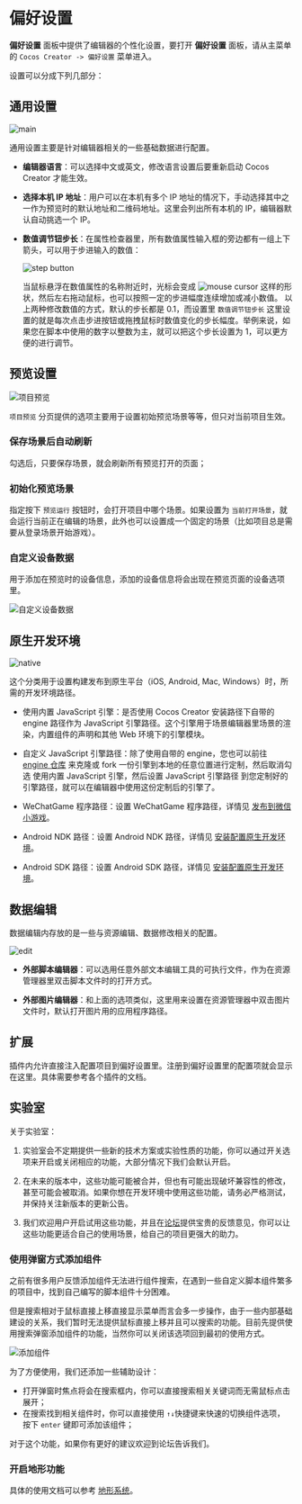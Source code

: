 # 偏好设置

**偏好设置** 面板中提供了编辑器的个性化设置，要打开 **偏好设置** 面板，请从主菜单的 `Cocos Creator -> 偏好设置` 菜单进入。

设置可以分成下列几部分：

## 通用设置

![main](index/main.jpg)

通用设置主要是针对编辑器相关的一些基础数据进行配置。

-   **编辑器语言**：可以选择中文或英文，修改语言设置后要重新启动 Cocos Creator 才能生效。

-   **选择本机 IP 地址**：用户可以在本机有多个 IP 地址的情况下，手动选择其中之一作为预览时的默认地址和二维码地址。这里会列出所有本机的 IP，编辑器默认自动挑选一个 IP。

-   **数值调节钮步长**：在属性检查器里，所有数值属性输入框的旁边都有一组上下箭头，可以用于步进输入的数值：

    ![step button](https://docs.cocos.com/creator/manual/zh/getting-started/basics/editor-panels/preferences/step-button.png)

    当鼠标悬浮在数值属性的名称附近时，光标会变成 ![mouse cursor](https://docs.cocos.com/creator/manual/zh/getting-started/basics/editor-panels/preferences/mouse-cursor.jpg) 这样的形状，然后左右拖动鼠标，也可以按照一定的步进幅度连续增加或减小数值。
    以上两种修改数值的方式，默认的步长都是 0.1，而设置里 `数值调节钮步长` 这里设置的就是每次点击步进按钮或拖拽鼠标时数值变化的步长幅度。举例来说，如果您在脚本中使用的数字以整数为主，就可以把这个步长设置为 1，可以更方便的进行调节。

## 预览设置

![项目预览](./index/preview.jpg)

`项目预览` 分页提供的选项主要用于设置初始预览场景等等，但只对当前项目生效。

### 保存场景后自动刷新

勾选后，只要保存场景，就会刷新所有预览打开的页面；

### 初始化预览场景

指定按下 `预览运行` 按钮时，会打开项目中哪个场景。如果设置为 `当前打开场景`，就会运行当前正在编辑的场景，此外也可以设置成一个固定的场景（比如项目总是需要从登录场景开始游戏）。

### 自定义设备数据

用于添加在预览时的设备信息，添加的设备信息将会出现在预览页面的设备选项里。

![自定义设备数据](./index/device.jpg)

## 原生开发环境

![native](./index/native.jpg)

这个分类用于设置构建发布到原生平台（iOS, Android, Mac, Windows）时，所需的开发环境路径。

-   使用内置 JavaScript 引擎：是否使用 Cocos Creator 安装路径下自带的 engine 路径作为 JavaScript 引擎路径。这个引擎用于场景编辑器里场景的渲染，内置组件的声明和其他 Web 环境下的引擎模块。

-   自定义 JavaScript 引擎路径：除了使用自带的 engine，您也可以前往 [engine 仓库](https://github.com/cocos-creator/engine) 来克隆或 fork 一份引擎到本地的任意位置进行定制，然后取消勾选 使用内置 JavaScript 引擎，然后设置 JavaScript 引擎路径 到您定制好的引擎路径，就可以在编辑器中使用这份定制后的引擎了。

-   WeChatGame 程序路径：设置 WeChatGame 程序路径，详情见 [发布到微信小游戏](../publish/publish-wechatgame.md)。

-   Android NDK 路径：设置 Android NDK 路径，详情见 [安装配置原生开发环境](../publish/setup-native-development.md)。

-   Android SDK 路径：设置 Android SDK 路径，详情见 [安装配置原生开发环境](../publish/setup-native-development.md)。

## 数据编辑

数据编辑内存放的是一些与资源编辑、数据修改相关的配置。

![edit](./index/edit.jpg)

-   **外部脚本编辑器**：可以选用任意外部文本编辑工具的可执行文件，作为在资源管理器里双击脚本文件时的打开方式。

-   **外部图片编辑器**：和上面的选项类似，这里用来设置在资源管理器中双击图片文件时，默认打开图片用的应用程序路径。

## 扩展

插件内允许直接注入配置项目到偏好设置里。注册到偏好设置里的配置项就会显示在这里。具体需要参考各个插件的文档。

## 实验室

关于实验室：

1. 实验室会不定期提供一些新的技术方案或实验性质的功能，你可以通过开关选项来开启或关闭相应的功能，大部分情况下我们会默认开启。

2. 在未来的版本中，这些功能可能被合并，但也有可能出现破坏兼容性的修改，甚至可能会被取消。如果你想在开发环境中使用这些功能，请务必严格测试，并保持关注新版本的更新公告。

3. 我们欢迎用户开启试用这些功能，并且在[论坛](https://forum.cocos.org/c/3D)提供宝贵的反馈意见，你可以让这些功能更适合自己的使用场景，给自己的项目更强大的助力。

### 使用弹窗方式添加组件

之前有很多用户反馈添加组件无法进行组件搜索，在遇到一些自定义脚本组件繁多的项目中，找到自己编写的脚本组件十分困难。

但是搜索相对于鼠标直接上移直接显示菜单而言会多一步操作，由于一些内部基础建设的关系，我们暂时无法提供鼠标直接上移并且可以搜索的功能。目前先提供使用搜索弹窗添加组件的功能，当然你可以关闭该选项回到最初的使用方式。

![添加组件](./index/add-component.jpg)

为了方便使用，我们还添加一些辅助设计：

-   打开弹窗时焦点将会在搜索框内，你可以直接搜索相关关键词而无需鼠标点击展开；
-   在搜索找到相关组件时，你可以直接使用 `↑↓`快捷键来快速的切换组件选项，按下 `enter` 键即可添加该组件；

对于这个功能，如果你有更好的建议欢迎到论坛告诉我们。

### 开启地形功能

具体的使用文档可以参考 [地形系统](../terrain/index.md)。
